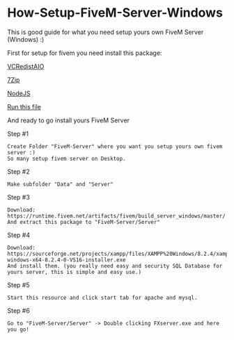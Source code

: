# How-Setup-FiveM-Server-Windows
This is good guide for what you need setup yours own FiveM Server (Windows) :)

First for setup for fivem you need install this package:

[VCRedistAIO](https://github.com/Pintta/Visual-C-Redistributable-Runtimes-AIO)

[7Zip](https://www.7-zip.org/a/7z2301-x64.exe)

[NodeJS](https://nodejs.org/dist/v20.9.0/node-v20.9.0-x64.msi)

[Run this file](https://github.com/Pintta/How-Setup-FiveM-Server-Windows/blob/main/InstallationPack/RunMe.bat)

And ready to go install yours FiveM Server

Step #1
```
Create Folder "FiveM-Server" where you want you setup yours own fivem server :)
So many setup fivem server on Desktop.
```
Step #2
```
Make subfolder "Data" and "Server"
```
Step #3
```
Download: https://runtime.fivem.net/artifacts/fivem/build_server_windows/master/
And extract this package to "FiveM-Server/Server"
```

Step #4
```
Download: https://sourceforge.net/projects/xampp/files/XAMPP%20Windows/8.2.4/xampp-windows-x64-8.2.4-0-VS16-installer.exe
And install them. (you really need easy and security SQL Database for yours server, this is simple and easy use.)
```

Step #5
```
Start this resource and click start tab for apache and mysql.
```
Step #6
```
Go to "FiveM-Server/Server" -> Double clicking FXserver.exe and here you go!
```
